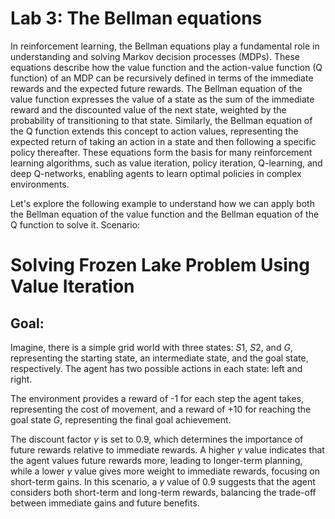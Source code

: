 # Lab 3: The Bellman equations 

In reinforcement learning, the Bellman equations play a fundamental role in understanding and solving Markov decision processes (MDPs). These equations describe how the value function and the action-value function (Q function) of an MDP can be recursively defined in terms of the immediate rewards and the expected future rewards. The Bellman equation of the value function expresses the value of a state as the sum of the immediate reward and the discounted value of the next state, weighted by the probability of transitioning to that state. Similarly, the Bellman equation of the Q function extends this concept to action values, representing the expected return of taking an action in a state and then following a specific policy thereafter. These equations form the basis for many reinforcement learning algorithms, such as value iteration, policy iteration, Q-learning, and deep Q-networks, enabling agents to learn optimal policies in complex environments.

Let's explore the following example to understand how we can apply both the Bellman equation of the value function and the Bellman equation of the Q function to solve it.
Scenario:
# Solving Frozen Lake Problem Using Value Iteration
## Goal:

Imagine, there is a simple grid world with three states: $S1$, $S2$, and $G$, representing the starting state, an intermediate state, and the goal state, respectively. The agent has two possible actions in each state: left and right. 

The environment provides a reward of -1 for each step the agent takes, representing the cost of movement, and a reward of +10 for reaching the goal state $G$, representing the final goal achievement.

The discount factor $\gamma$ is set to 0.9, which determines the importance of future rewards relative to immediate rewards. A higher $\gamma$ value indicates that the agent values future rewards more, leading to longer-term planning, while a lower $\gamma$ value gives more weight to immediate rewards, focusing on short-term gains. In this scenario, a $\gamma$ value of 0.9 suggests that the agent considers both short-term and long-term rewards, balancing the trade-off between immediate gains and future benefits.
